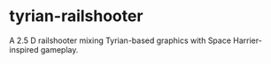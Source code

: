 # tyrian-railshooter
A 2.5 D railshooter mixing Tyrian-based graphics with Space Harrier-inspired gameplay.
